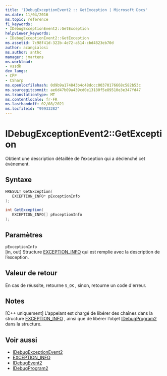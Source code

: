 ```yaml
---
title: 'IDebugExceptionEvent2 :: GetException | Microsoft Docs'
ms.date: 11/04/2016
ms.topic: reference
f1_keywords:
- IDebugExceptionEvent2::GetException
helpviewer_keywords:
- IDebugExceptionEvent2::GetException
ms.assetid: 7c98f41d-322b-4e72-a514-cbd4823eb70d
author: acangialosi
ms.author: anthc
manager: jmartens
ms.workload:
- vssdk
dev_langs:
- CPP
- CSharp
ms.openlocfilehash: 0d9b9a174843b4c48dccc00370176668c582b53c
ms.sourcegitcommit: ae6d47b09a439cd0e13180f5e89510e3e347fd47
ms.translationtype: MT
ms.contentlocale: fr-FR
ms.lasthandoff: 02/08/2021
ms.locfileid: "99933282"
---
```

# <a name="idebugexceptionevent2getexception"></a>IDebugExceptionEvent2::GetException
Obtient une description détaillée de l’exception qui a déclenché cet événement.

## <a name="syntax"></a>Syntaxe

```cpp
HRESULT GetException( 
   EXCEPTION_INFO* pExceptionInfo
);
```

```csharp
int GetException( 
   EXCEPTION_INFO[] pExceptionInfo
);
```

## <a name="parameters"></a>Paramètres
`pExceptionInfo`\
[in, out] Structure [EXCEPTION_INFO](../../../extensibility/debugger/reference/exception-info.md) qui est remplie avec la description de l’exception.

## <a name="return-value"></a>Valeur de retour
 En cas de réussite, retourne `S_OK` , sinon, retourne un code d'erreur.

## <a name="remarks"></a>Notes

 [C++ uniquement] L’appelant est chargé de libérer des chaînes dans la structure [EXCEPTION_INFO](../../../extensibility/debugger/reference/exception-info.md) , ainsi que de libérer l’objet [IDebugProgram2](../../../extensibility/debugger/reference/idebugprogram2.md) dans la structure.

## <a name="see-also"></a>Voir aussi
- [IDebugExceptionEvent2](../../../extensibility/debugger/reference/idebugexceptionevent2.md)
- [EXCEPTION_INFO](../../../extensibility/debugger/reference/exception-info.md)
- [IDebugEvent2](../../../extensibility/debugger/reference/idebugevent2.md)
- [IDebugProgram2](../../../extensibility/debugger/reference/idebugprogram2.md)
